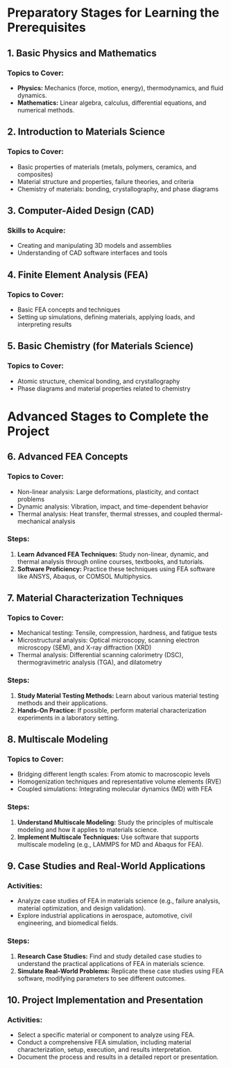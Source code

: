 # Preparatory Stages for Learning the Prerequisites

## 1. Basic Physics and Mathematics
### Topics to Cover:
- **Physics:** Mechanics (force, motion, energy), thermodynamics, and fluid dynamics.
- **Mathematics:** Linear algebra, calculus, differential equations, and numerical methods.

## 2. Introduction to Materials Science
### Topics to Cover:
- Basic properties of materials (metals, polymers, ceramics, and composites)
- Material structure and properties, failure theories, and criteria
- Chemistry of materials: bonding, crystallography, and phase diagrams

## 3. Computer-Aided Design (CAD)
### Skills to Acquire:
- Creating and manipulating 3D models and assemblies
- Understanding of CAD software interfaces and tools

## 4. Finite Element Analysis (FEA)
### Topics to Cover:
- Basic FEA concepts and techniques
- Setting up simulations, defining materials, applying loads, and interpreting results

## 5. Basic Chemistry (for Materials Science)
### Topics to Cover:
- Atomic structure, chemical bonding, and crystallography
- Phase diagrams and material properties related to chemistry

# Advanced Stages to Complete the Project

## 6. Advanced FEA Concepts
### Topics to Cover:
- Non-linear analysis: Large deformations, plasticity, and contact problems
- Dynamic analysis: Vibration, impact, and time-dependent behavior
- Thermal analysis: Heat transfer, thermal stresses, and coupled thermal-mechanical analysis

### Steps:
1. **Learn Advanced FEA Techniques:** Study non-linear, dynamic, and thermal analysis through online courses, textbooks, and tutorials.
2. **Software Proficiency:** Practice these techniques using FEA software like ANSYS, Abaqus, or COMSOL Multiphysics.

## 7. Material Characterization Techniques
### Topics to Cover:
- Mechanical testing: Tensile, compression, hardness, and fatigue tests
- Microstructural analysis: Optical microscopy, scanning electron microscopy (SEM), and X-ray diffraction (XRD)
- Thermal analysis: Differential scanning calorimetry (DSC), thermogravimetric analysis (TGA), and dilatometry

### Steps:
1. **Study Material Testing Methods:** Learn about various material testing methods and their applications.
2. **Hands-On Practice:** If possible, perform material characterization experiments in a laboratory setting.

## 8. Multiscale Modeling
### Topics to Cover:
- Bridging different length scales: From atomic to macroscopic levels
- Homogenization techniques and representative volume elements (RVE)
- Coupled simulations: Integrating molecular dynamics (MD) with FEA

### Steps:
1. **Understand Multiscale Modeling:** Study the principles of multiscale modeling and how it applies to materials science.
2. **Implement Multiscale Techniques:** Use software that supports multiscale modeling (e.g., LAMMPS for MD and Abaqus for FEA).

## 9. Case Studies and Real-World Applications
### Activities:
- Analyze case studies of FEA in materials science (e.g., failure analysis, material optimization, and design validation).
- Explore industrial applications in aerospace, automotive, civil engineering, and biomedical fields.

### Steps:
1. **Research Case Studies:** Find and study detailed case studies to understand the practical applications of FEA in materials science.
2. **Simulate Real-World Problems:** Replicate these case studies using FEA software, modifying parameters to see different outcomes.

## 10. Project Implementation and Presentation
### Activities:
- Select a specific material or component to analyze using FEA.
- Conduct a comprehensive FEA simulation, including material characterization, setup, execution, and results interpretation.
- Document the process and results in a detailed report or presentation.
